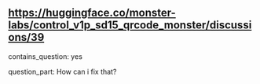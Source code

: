 ## https://huggingface.co/monster-labs/control_v1p_sd15_qrcode_monster/discussions/39

contains_question: yes

question_part: How can i fix that?